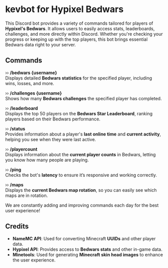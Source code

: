 # kevbot for Hypixel Bedwars

This Discord bot provides a variety of commands tailored for players of **Hypixel's Bedwars**. It allows users to easily access stats, leaderboards, challenges, and more directly within Discord. Whether you're checking your progress or keeping up with the top players, this bot brings essential Bedwars data right to your server.

## Commands

›› **/bedwars {username}**  
Displays detailed **Bedwars statistics** for the specified player, including wins, losses, and more.

›› **/challenges {username}**  
Shows how many **Bedwars challenges** the specified player has completed.

›› **/leaderboard**  
Displays the top 50 players on the **Bedwars Star Leaderboard**, ranking players based on their Bedwars performance.

›› **/status**  
Provides information about a player's **last online time** and **current activity**, helping you see when they were last active.

›› **/playercount**  
Displays information about the **current player counts** in Bedwars, letting you know how many people are playing.

›› **/ping**  
Checks the bot's **latency** to ensure it’s responsive and working correctly.

›› **/maps**  
Displays the **current Bedwars map rotation**, so you can easily see which maps are in rotation.

We are constantly adding and improving commands each day for the best user experience!

## Credits

- **NameMC API**: Used for converting Minecraft **UUIDs** and other player data.
- **Hypixel API**: Provides access to **Bedwars stats** and other in-game data.
- **Minetools**: Used for generating **Minecraft skin head images** to enhance the user experience.
